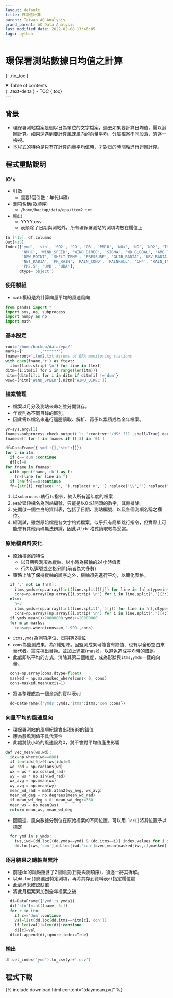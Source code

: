 ```yaml
---
layout: default
title: 日均值計算
parent: Taiwan AQ Analysis
grand_parent: AQ Data Analysis
last_modified_date: 2022-02-08 13:46:05
tags: python
---
```


# 環保署測站數據日均值之計算
{: .no_toc }

<details open markdown="block">
  <summary>
    Table of contents
  </summary>
  {: .text-delta }
- TOC
{:toc}
</details>
---

## 背景

- 環保署測站檔案是個以日為單位的文字檔案，過去如果要計算日均值，需以迴圈計算。如果還遇到要計算風速風向的向量平均，分屬檔案不同段落，須逐一檢視。
- 本程式的特色是只有在計算向量平均值時，才對日的時間軸進行迴圈計算。

## 程式重點說明

### IO's

- 引數
  - 需要1個引數：年代(4碼)
- 測項名稱(及順序)
  - `/home/backup/data/epa/item2.txt`
- 輸出
  - YYYY.csv
  - 表頭除了日期與測站外，所有環保署測站的測項均放在欄位上

```python
In [415]: df.columns
Out[415]:
Index(['ymd', 'stn', 'SO2', 'CO', 'O3', 'PM10', 'NOx', 'NO', 'NO2', 'THC',
       'NMHC', 'WIND_SPEED', 'WIND_DIREC', 'SIGMA', 'WD_GLOBAL', 'AMB_TEMP',
       'DEW_POINT', 'SHELT_TEMP', 'PRESSURE', 'GLIB_RADIA', 'UBV_RADIA',
       'NET_RADIA', 'PH_RAIN', 'RAIN_COND', 'RAINFALL', 'CH4', 'RAIN_INT',
       'PM2.5', 'UVB', 'UBA'],
      dtype='object')
```

### 使用模組

- `math`模組是為計算向量平均的風速風向

```python
from pandas import *
import sys, os, subprocess
import numpy as np
import math
```

### 基本設定

```python
root='/home/backup/data/epa/'
marks=['      ','******']
fname=root+'item2.txt'#items of EPA monitoring stations
with open(fname,'r') as ftext:
  itm=[line.strip('\n') for line in ftext]
ditm={i:itm[i] for i in range(len(itm))}
nitm={ditm[i]:i for i in ditm if ditm[i] !='dum'}
wswd=[nitm['WIND_SPEED'],nitm['WIND_DIREC']]
```

### 檔案管理

- 檔案以月分及測站來命名並分開儲存。
- 年度則為不同目錄的區別。
- 因此需以檔名來進行迴圈讀取、解析、再予以累積成為全年檔案。

```python
yr=sys.argv[1]
fnames=subprocess.check_output('ls '+root+yr+'/HS*.???',shell=True).decode('utf8').split('\n')[:-1]
fnames=[f for f in fnames if f[-3] in '01']

df=DataFrame({'ymd':[],'stn':[]})
for c in itm:
  if c=='dum':continue
  df[c]=0
for fname in fnames:
  with open(fname,'rb') as f:
    fn=[line for line in f]
  if len(fn)==0:continue
  fn=[str(i).replace('r','').replace('n','').replace('\\','').replace("'","") for i in fn]
```

1. 以`subprocess`執行`ls`指令，納入所有當年度的檔案
2. 由於延伸檔名為測站編號，只能是以0或1開頭的數字，其餘排除。
3. 先開啟一個空白的資料表，包括了日期、測站編號、以及各個測項名稱之欄位。
4. 經測試，雖然原始檔是各文字格式檔案，似乎只有簡單跳行指令，但實際上可能會有其他內碼無法辨識，因此以`'rb'`格式讀取較為妥當。

### 原始檔資料表化

- 原始檔案的特性
  - 以日期與測項為縱軸、以小時為橫軸的24小時值表
  - 行內以逗號或空格分開(前者為大多數)
- 策略上除了保持縱軸的順序之外，橫軸須先進行平均，以簡化表格。

```python
  if ',' not in fn[0]:
    itms,ymds=(np.array([int(line.split()[j]) for line in fn],dtype=int) for j in [1,2])
    cons=np.array([np.array([i.strip('\n') for i in line.split(',')[3:]], dtype=str) for line in fn])
  else:
    n=3
    itms,ymds=(np.array([int(line.split(',')[j]) for line in fn],dtype=int) for j in [2,3])
    cons=np.array([np.array([i.strip('\n') for i in line.split(',')[4:]], dtype=str) for line in fn])
  if ymds.mean()<20000000:ymds+=20000000
  for m in marks:
    cons=np.where(cons==m,'-999',cons)
```

- `itms,ymds`為測項序位、日期等2欄位
- `cons`為監測成果，為2維矩陣。因監測成果可能會有缺值、也有以全形空白來替代者。需先挑出替換。並加上遮罩(mask)，以避免造成平均時的錯誤。
- 此處即以平均的方式，消除其第二個維度，成為形狀與`itms,ymds`一樣的向量。

```python
  cons=np.array(cons,dtype=float)
  masked = np.ma.masked_where(cons< 0, cons)
  cons=masked.mean(axis=1)
```

- 將其整理成為一個全新的資料表`dd`

```python
  dd=DataFrame({'ymds':ymds,'itms':itms,'con':cons})
```

### 向量平均的風速風向

- 環保署測站的風項紀錄會出現888的錯值
- 應為靜風測值不具代表性
- 此處將該小時的風速設為0，將不會對平均值產生影響

```python
def vec_mean(ws,wd):
  idx=np.where(wd==888)
  if len(idx[0]>0):ws[idx]=0
  wd_rad = np.radians(wd)
  wx = ws * np.cos(wd_rad)
  wy = ws * np.sin(wd_rad)
  wx_avg = np.mean(wx)
  wy_avg = np.mean(wy)
  mean_wd_rad = math.atan2(wy_avg, wx_avg)
  mean_wd_deg = np.degrees(mean_wd_rad)
  if mean_wd_deg < 0: mean_wd_deg+=360
  mean_ws = np.mean(ws)
  return mean_ws, mean_wd_deg
```

- 因風速、風向數據分別位在原始檔案的不同位置，可以用`.loc[]`將其位置予以標定

```python
  for ymd in s_ymds:
    iws,iwd=(dd.loc[(dd.ymds==ymd) & (dd.itms==i)].index.values for i in wswd)
    dd.loc[iws,'con'],dd.loc[iwd,'con']=vec_mean(masked[iws,:],masked[iwd,:])
```

### 逐月結果之轉軸與累計

- 前述dd的縱軸隱含了2個維度(日期與測項序)，須逐一將其拆解。
- 以`dd.loc[]`篩選出特定測項，再將其存到資料表`di`指定欄位處
- 此處尚未確認缺值
- 將此月檔案累加到全年檔案之後

```python
  di=DataFrame({'ymd':s_ymds})
  di['stn']=int(fname[-3:])
  for c in itm:
    if c=='dum':continue
    val=list(dd.loc[dd.itms==nitm[c],'con'])
    if len(val)!=len(di):continue
    di[c]=val
  df=df.append(di,ignore_index=True)
```

### 輸出

```python
df.set_index('ymd').to_csv(yr+'.csv')
```

## 程式下載

{% include download.html content="[daymean.py]" %}